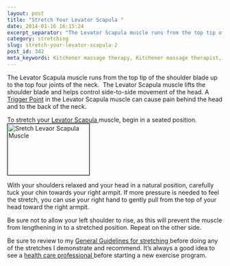 ```yaml
---
layout: post
title: "Stretch Your Levator Scapula "
date: 2014-01-16 16:15:24
excerpt_separator: "The Levator Scapula muscle runs from the top tip of the shoulder blade up to the top four joints of the neck."
category: stretching
slug: stretch-your-levator-scapula-2
post_id: 342
meta_keywords: Kitchener massage therapy, Kitchener massage therapist, massage therapist Kitchener , massage therapy Kitchener, Kitchener registered massage therapy, Kitchener registered massage therapist, registered massage therapist Kitchener , registered massage therapy Kitchener, Deep tissue massage, massage, sports massage, Kitchener sports massage, massage therapy, massage therapist, registered massage therapist, registered massage therapy, stretch, stretching, how to stretch levator, levator muscle, levator scapula
---
```

<p>The Levator Scapula muscle runs from the top tip of the shoulder blade up to the top four joints of the neck.  The Levator Scapula muscle lifts the shoulder blade and helps control side-to-side movement of the head. A <a title="Trigger Points and Trigger Point Therapy" href="{{site.url}}/generalmassagetherapy/trigger-points-and-trigger-point-therapy/index.html">Trigger Point</a> in the Levator Scapula muscle can cause pain behind the head and to the back of the neck.

</p>

<p>To stretch your <a href="{{site.url}}/generalmassagetherapy/tension-headaches-3/index.html">Levator Scapula </a>muscle, begin in a seated position. <img style="border: 1px solid black"class="fleft rightmargin-sm leftmargin-sm" alt="Sretch Levaor Scapula Muscle" src="{{site.url}}/wp-content/uploads/2014/01/levator-stretch-pic.jpg" width="191" height="120" /></p>

<p>With your shoulders relaxed and your head in a natural position, carefully tuck your chin towards your right armpit. If more pressure is needed to feel the stretch, you can use your right hand to gently pull from the top of your head toward the right armpit.</p>

<p>Be sure not to allow your left shoulder to rise, as this will prevent the muscle from lengthening in to a stretched position. Repeat on the other side.</p>

<p>Be sure to review to my <a href="{{site.url}}/stretching/general-guidelines-for-stretching/index.html">General Guidelines for stretching </a>before doing any of the stretches I demonstrate and recommend. It’s always a good idea to see a <a href="{{site.url}}/generalmassagetherapy/governance-of-massage-therapy/index.html">health care professional </a>before starting a new exercise program.</p>
